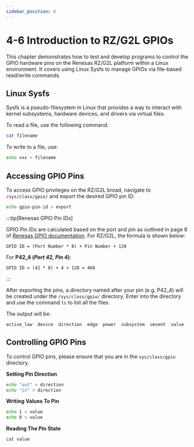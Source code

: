 ```yaml
---
sidebar_position: 6
---
```


# 4-6 Introduction to RZ/G2L GPIOs

This chapter demonstrates how to test and develop programs to control the GPIO hardware pins on the Renesas RZ/G2L platform within a Linux environment. It covers using Linux Sysfs to manage GPIOs via file-based read/write commands.

## Linux Sysfs

Sysfs is a pseudo-filesystem in Linux that provides a way to interact with kernel subsystems, hardware devices, and drivers via virtual files.

To read a file, use the following command:

```bash
cat filename
```

To write to a file, use:

```bash
echo xxx > filename
```

## Accessing GPIO Pins

To access GPIO privileges on the RZ/G2L broad, navigate to `/sys/class/gpio/` and export the desired GPIO pin ID:

```bash
echo gpio-pin-id > export
```

:::tip[Renesas GPIO Pin IDs]

GPIO Pin IDs are calculated based on the port and pin as outlined in page 8 of [Renesas GPIO documentation](./docs/R01US0405EJ0111_GPIO_UME_v1.11.pdf). For RZ/G2L, the formula is shown below:

```
GPIO ID = (Port Number * 8) + Pin Number + 120
```

For **P42_4 (*Port 42, Pin 4*)**:

```
GPIO ID = (42 * 8) + 4 + 120 = 460
```

:::

After exporting the pins, a directory named after your pin (e.g. P42_4) will be created under the `/sys/class/gpio/` directory. Enter into the directory and use the command `ls` to list all the files.

The output will be:

```
active_low  device  direction  edge  power  subsystem  uevent  value
```

## Controlling GPIO Pins

To control GPIO pins, please ensure that you are in the `sys/class/gpio` directory.

**Setting Pin Direction**

```bash
echo "out" > direction
echo "in" > direction
```

**Writing Values To Pin**

```bash
echo 1 > value
echo 0 > value
```

**Reading The Pin State**

```bash
cat value
```